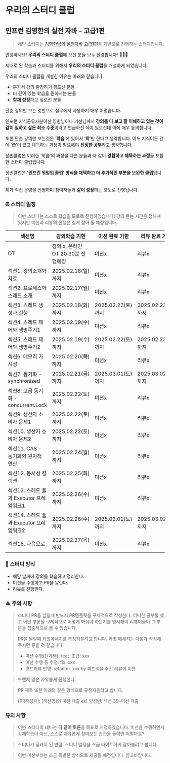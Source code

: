 # 우리의 스터디 클럽

## 인프런 김영한의 실전 자바 - 고급1편

> 해당 스터디는 [김영한님의 실전자바 고급1편](https://inf.run/6oSgn)을 기반으로 진행하는 스터디입니다.

안녕하세요! **우리의 스터디 클럽**에 오신 분들 모두 환영합니다! 🎉🎉🎉

제대로 된 학습과 스터디를 위해서 **우리의 스터디 클럽**을 개설하게 되었습니다.

우리의 스터디 클럽을 개설한 이유는 아래와 같습니다.

- 혼자서 강의 완강하기 힘드신 분들
- 더 깊이 있는 학습을 원하시는 분들
- **함께 성장**하고 싶으신 분들

단순 강의만 보는 것만으로 실무에서 사용하기 매우 어렵습니다.

인프런 지식공유자분이신 영한님이나 기선님께서 **강의를 다 보고 잘 이해하고 있는 것이 같이 일하고 싶은 최소 수준**이라고 언급하신 적이 있으신데 이에 매우 동의합니다.

또한 단순 강의만 보는것은 ‘**학습**’에 있어서 ‘**학**’만 한다고 생각합니다. 어느 지식이든 간에 ‘**습**’이 있고 체득하는 과정이 필요해야 **진정한 공부**라고 생각합니다.

성빈클럽은 이러한 ‘학습’의 과정을 다른 분들과 다 같이 **경험하고 체득하는 과정**을 포함한 스터디 클럽입니다.

성빈클럽은 **‘인프런 워밍업 클럽’ 방식을 채택하고 더 추가적인 부분을 보완한 클럽**입니다.

제가 직접 운영을 진행하며 참여자들과 **같이 성장**하는 모토로 진행됩니다.

### ⏰ 스터디 일정

> 이번 스터디는 스스로 학습을 모토로 진행하겠습니다! 강의 듣는 시간은 정해져 있지만 미션과 리뷰의 진행은 길게 잡아 둘 예정입니다.

| 섹션명                                            | 강의학습 기한         | 미션 완료 기한     | 리뷰 완료 기한     |
| ------------------------------------------------- | --------------------- | ------------------ | ------------------ |
| OT| 강의 x, 온라인 OT 20:30분 진행예정 | 미션x              | 리뷰x              |
| 섹션1. 강의소개와 자료| 2025.02.16(일)까지 | 미션x| 리뷰x|
| 섹션2. 프로세스와 스레드 소개| 2025.02.17(월)까지 | 미션x| 리뷰x|
| 섹션3. 스레드 생성과 실행| 2025.02.18(화)까지 |2025.02.22(토)까지|2025.02.23(일)까지|
| 섹션4. 스레드 제어와 생명주기1| 2025.02.19(수)까지 |미션x|리뷰x|
| 섹션5. 스레드 제어와 생명주기2| 2025.02.19(수)까지 |2025.02.22(토)까지|2025.02.23(일)까지|
| 섹션6. 메모리 가시성| 2025.02.20(목)까지 | 미션x| 리뷰x|
| 섹션7. 동기화 - synchronized| 2025.02.21(금)까지 |2025.03.01(토)까지|2025.03.02(일)까지|
| 섹션8. 고급 동기화 - concurrent.Lock| 2025.02.22(토)까지 | 미션x| 리뷰x|
| 섹션9. 생산자 소비자 문제1| 2025.02.22(토)까지 | 미션x| 리뷰x|
| 섹션10. 생산자 소비자 문제2| 2025.02.22(토)까지 | 미션x| 리뷰x|
| 섹션11. CAS - 동기화와 원자적 연산| 2025.02.24(월)까지 | 미션x| 리뷰x|
| 섹션12. 동시성 컬렉션| 2025.02.25(화)까지 | 미션x| 리뷰x|
| 섹션13. 스레드 풀과 Executor 프레임워크1| 2025.02.26(수)까지 | 미션x| 리뷰x|
| 섹션14. 스레드 풀과 Executor 프레임워크2| 2025.02.26(수)까지 |2025.03.01(토)까지|2025.03.02(일)까지|
| 섹션15. 다음으로| 2025.02.27(목)까지 | 미션x| 리뷰x|

### 📖 스터디 방식

- 해당 날짜에 강의를 학습하고 정리한다.
- 미션을 수행하고 PR을 날린다.
- 리뷰를 진행한다.

### ⚠️ 주의 사항

> 스터디 PR을 날릴때 반드시 PR템플릿을 구체적으로 작성한다. 어떠한 공부를 했고 어떤 부분을 구체적으로 어떻게 봐줘야 하는지를 명시해야 리뷰어들이 그 부분을 집중적으로 볼 수 있습니다.

> PR을 날릴때 커밋메세지를 특정지을려고 합니다. 커밋 메세지는 다음과 작성해주시면 좋을 것 같습니다.
>
> - 미션 수행(단계별): feat. 초급: xxx
> - 미션 수행 중 수정: fix. xxx
> - 코드리뷰 반영: refactor. xxx by 피드백을 주신 리뷰어 이름

> 브랜치 명은 자유롭게 진행한다.

> PR 제목 또한 아래와 같은 형식으로 규정지을려고 합니다.
>
> [PR작성자]: [섹션명]의 미션 제출 ex) 양성빈: 섹션 3의 미션 제출

### 유의 사항

> 이번 스터디의 테마는 **다 같이 토론**을 목표로 지정하겠습니다. 미션을 수행하면서 강제학습이 아닌, 스스로 자유롭게 찾아보는 습관을 들이면 어떨까요?

> 스터디가 딜레이 된 만큼, 스터디 일정을 조금 타이트하게 잡아볼려고 합니다.

> 이번 미션부터는 조금 특별한 방식으로 제공될 예정입니다. 참고바랍니다.